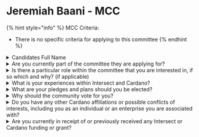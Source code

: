 # Jeremiah Baani - MCC

{% hint style="info" %}
MCC Criteria:

* There is no specific criteria for applying to this committee
{% endhint %}

<details>

<summary>Candidates Full Name</summary>

Jeremiah Baani

</details>



<details>

<summary>Are you currently part of the committee they are applying for?</summary>

No

</details>



<details>

<summary>Is there a particular role within the committee that you are interested in, if so which and why? (if applicable)</summary>

I am open for any role within the committee that makes it possible to help me drive more adoption and present the benefits of Intersect -Cardano to a wider community in Africa and other parts of the world.

</details>



<details>

<summary>What is your experiences within Intersect and Cardano?</summary>

Jeremiah Baani is a Cardano Ambassador and a leading Cardano blockchain educator in Ghana with an extensive community in Ghana and other parts of Africa. I am also the founder of the “Cardano Africa Academy” whose main mission is to “make cardano a household name in Africa through education and training”. As a blockchain educator and meetup organizer, I have successfully hosted multiple Cardano meetups in Ghana and other parts of Africa. I played a key role in the launch and establishment of the Kenya Cardano community.

Furthermore, I co-hosted the Intersect Regional Hub launch in Northern Ghana, alongside the main event in Accra. Additionally, I coordinated the hosting of the Intersect Regional Hub launch in Nairobi, Kenya, which was a significant success. I was part of the team that coordinated and facilitated the Intersect Constitutional workshops in both Kenya and Ghana. Previously, I organized and hosted the CIP-1694 workshop in Northern Ghana (Nalerigu).

Moreover, I have educated nearly 1,000 young people across Africa both in-person and online about the Cardano ecosystem and the opportunities it offers with support from the Cardano Foundation and partnerships with wada to mention but a few. You can check out a few of my impactful works on my youtube channel and X respectfully (https://www.youtube.com/@cardanoafricaacademy, X: @jerrybnj).

</details>



<details>

<summary>What are your pledges and plans should you be elected?</summary>

To be committed to the course of intersect and the commitments that bind us as committee members for a wider impact.

</details>



<details>

<summary>Why should the community vote for you?</summary>

With my proven leadership as a Cardano Ambassador and community events organizer across Ghana and other parts of Africa, I have consistently demonstrated my ability to foster collaboration and drive impactful initiatives in IntersectMBO and the wider cardano ecosystem. My experience in hosting major events like the Intersect Regional Hub launches and facilitating governace workshops highlights my commitment to Cardano’s growth and governance. Additionally, my efforts in cardano-intersect education among the youth about the ecosystem underline my dedication to community empowerment. As a committee member, I would leverage these experiences to further strengthen and expand the Cardano community across Africa.

</details>



<details>

<summary>Do you have any other Cardano affiliations or possible conflicts of interests, including you as an individual or an enterprise you are associated with?</summary>

No

</details>



<details>

<summary>Are you currently in receipt of or previously received any Intersect or Cardano funding or grant?</summary>

I have previously received funding for the hosting of Cardano summit CLE in Tamale and also funding for the hosting of CIP-1694 workshop in Northern Ghana (Nalerigu). Which were all successful.

</details>
